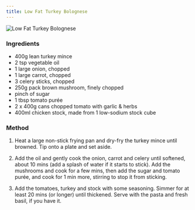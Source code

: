 ```yaml
---
title: Low Fat Turkey Bolognese
---
```


![Low Fat Turkey Bolognese](https://msb.me.uk/resources/low-fat-turkey-bolognese.jpg)

### Ingredients

* 400g lean turkey mince
* 2 tsp vegetable oil
* 1 large onion, chopped
* 1 large carrot, chopped
* 3 celery sticks, chopped
* 250g pack brown mushroom, finely chopped
* pinch of sugar
* 1 tbsp tomato purée
* 2 x 400g cans chopped tomato with garlic & herbs
* 400ml chicken stock, made from 1 low-sodium stock cube


### Method

1. Heat a large non-stick frying pan and dry-fry the turkey mince until browned. 
Tip onto a plate and set aside.

2. Add the oil and gently cook the onion, carrot and celery until softened, 
about 10 mins (add a splash of water if it starts to stick). 
Add the mushrooms and cook for a few mins, then add the sugar and tomato purée, 
and cook for 1 min more, stirring to stop it from sticking.

3. Add the tomatoes, turkey and stock with some seasoning. 
Simmer for at least 20 mins (or longer) until thickened. 
Serve with the pasta and fresh basil, if you have it.

